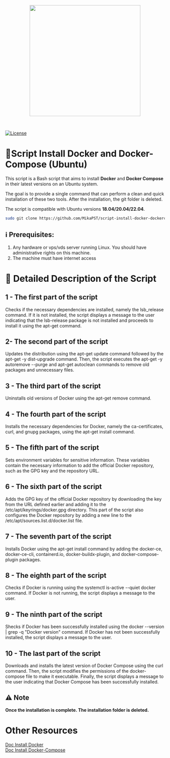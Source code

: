 <p align=center><img src="https://github.com/MikaPST/script-install-docker-dockercompose-ubuntu/blob/main/logo-script-DockerAndDockerCompose.png?raw=true" height="350"></p><br>

[![License](https://img.shields.io/badge/License-Apache_2.0-blue.svg)](https://opensource.org/licenses/Apache-2.0)


# 📜Script Install Docker and Docker-Compose (Ubuntu)
This script is a Bash script that aims to install **Docker** and **Docker Compose** in their latest versions on an Ubuntu system.

The goal is to provide a single command that can perform a clean and quick installation of these two tools. After the installation, the git folder is deleted.

The script is compatible with Ubuntu versions **18.04/20.04/22.04**.

```bash
sudo git clone https://github.com/MikaPST/script-install-docker-dockercompose-ubuntu.git && cd script-install-docker-dockercompose-ubuntu/ && sudo chmod +x install_docker.sh && sudo ./install_docker.sh && cd .. && sudo rm -r script-install-docker-dockercompose-ubuntu
```

## ℹ️ Prerequisites:
1. Any hardware or vps/vds server running Linux. You should have administrative rights on this machine.
2. The machine must have internet access


# 🔎 Detailed Description of the Script 

## 1 - The first part of the script
Checks if the necessary dependencies are installed, namely the lsb_release command. If it is not installed, the script displays a message to the user indicating that the lsb-release package is not installed and proceeds to install it using the apt-get command.

## 2- The second part of the script
Updates the distribution using the apt-get update command followed by the apt-get -y dist-upgrade command. Then, the script executes the apt-get -y autoremove --purge and apt-get autoclean commands to remove old packages and unnecessary files.

## 3 - The third part of the script
Uninstalls old versions of Docker using the apt-get remove command.

## 4 - The fourth part of the script
Installs the necessary dependencies for Docker, namely the ca-certificates, curl, and gnupg packages, using the apt-get install command.

## 5 - The fifth part of the script
Sets environment variables for sensitive information. These variables contain the necessary information to add the official Docker repository, such as the GPG key and the repository URL.

## 6 - The sixth part of the script
Adds the GPG key of the official Docker repository by downloading the key from the URL defined earlier and adding it to the /etc/apt/keyrings/docker.gpg directory. This part of the script also configures the Docker repository by adding a new line to the /etc/apt/sources.list.d/docker.list file.

## 7 - The seventh part of the script
Installs Docker using the apt-get install command by adding the docker-ce, docker-ce-cli, containerd.io, docker-buildx-plugin, and docker-compose-plugin packages.

## 8 - The eighth part of the script
Checks if Docker is running using the systemctl is-active --quiet docker command. If Docker is not running, the script displays a message to the user.

## 9 - The ninth part of the script
Shecks if Docker has been successfully installed using the docker --version | grep -q "Docker version" command. If Docker has not been successfully installed, the script displays a message to the user.

## 10 - The last part of the script
Downloads and installs the latest version of Docker Compose using the curl command. Then, the script modifies the permissions of the docker-compose file to make it executable. Finally, the script displays a message to the user indicating that Docker Compose has been successfully installed.


## ⚠️ Note
**Once the installation is complete. The installation folder is deleted.**




# Other Resources
[Doc Install Docker](https://docs.docker.com/engine/install/ubuntu/)<br>
[Doc Install Docker-Compose](https://www.digitalocean.com/community/tutorials/how-to-install-and-use-docker-compose-on-ubuntu-20-04)<br>
